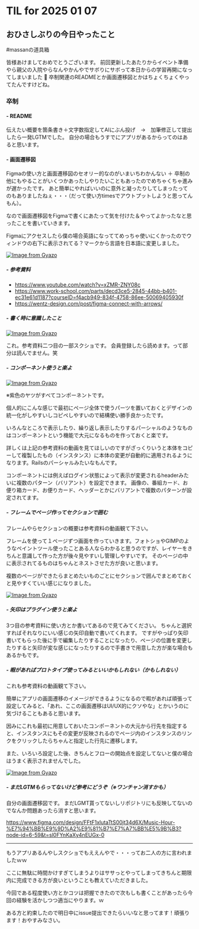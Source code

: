 # TIL for 2025 01 07
## おひさしぶりの今日やったこと

#massanの道具箱

皆様あけましておめでとうございます。
前回更新したあたりからイベント準備やら親父の入院やらなんやかんやでサボりにサボって本日からの学習再開になってしまいました :hankey:
卒制関連のREADMEとか画面遷移図とかはちょくちょくやってたんですけどね。

### 卒制

#### - README

伝えたい概要を箇条書き＋文字数指定してAIにぶん投げ　→　加筆修正して提出したら一発LGTMでした。
自分の場合もうすでにアプリがあるからってのはあると思います。

#### - 画面遷移図

Figmaの使い方と画面遷移図のセオリー的なのがいまいちわかんない ＋ 卒制の他にもやることがいくつかあったしやりたいこともあったのでめちゃくちゃ進みが遅かったです。
あと簡単にやればいいのに意外と凝ったりしてしまったってのもありましたねぇ・・・（だって使い方timesでアウトプットしようと思ってんもん）。

なので画面遷移図をFigmaで書くにあたって気を付けた＆やってよかったなと思ったことを書いていきます。

Figmaにアクセスしたら僕の場合英語になっててめっちゃ使いにくかったのでウィンドウの右下に表示されてる？マークから言語を日本語に変更しました。

[![Image from Gyazo](https://i.gyazo.com/709d785b623f6afda046f2773f2de1ed.png)](https://gyazo.com/709d785b623f6afda046f2773f2de1ed)

##### - 参考資料

- https://www.youtube.com/watch?v=xZMR-ZNY08c
- https://www.work-school.com/parts/decd3ce5-2845-44bb-b401-ec31e61d1187?courseID=f4acb949-834f-4758-86ee-50069405930f
- https://wentz-design.com/post/figma-connect-with-arrows/

##### - 書く時に意識したこと

[![Image from Gyazo](https://i.gyazo.com/c0e12dfdb4e5f93456f0ed0edce3589b.png)](https://gyazo.com/c0e12dfdb4e5f93456f0ed0edce3589b)

これ。参考資料二つ目の一部スクショです。
会員登録したら読めます。って部分は読んでません。笑

##### - コンポーネント使うと楽よ

[![Image from Gyazo](https://i.gyazo.com/1fbac8490a5792b61cd9876f69c05649.png)](https://gyazo.com/1fbac8490a5792b61cd9876f69c05649)

※紫色のヤツがすべてコンポーネントです。

個人的にこんな感じで最初にページ全体で使うパーツを置いておくとデザインの統一化がしやすいしコピペしやすいので結構使い勝手良かったです。

いろんなところで表示したり、繰り返し表示したりするパーシャルのようなものはコンポーネントという機能で大元になるものを作っておくと楽です。

詳しくは上記の参考資料の動画を見てほしいのですがざっくりいうと本体をコピーして複製したもの（インスタンス）に本体の変更が自動的に適用されるようになります。Railsのパーシャルみたいなもんです。

コンポーネントには例えばログイン状態によって表示が変更されるheaderみたいに複数のパターン（バリアント）を設定できます。
画像の、番組カード、お便り箱カード、お便りカード、ヘッダーとかにバリアントで複数のパターンが設定されてます。

##### - フレームでページ作ってセクションで囲む

フレームやらセクションの概要は参考資料の動画観て下さい。

フレームを使って１ページずつ画面を作っていきます。フォトショやGIMPのようなペイントツール使ったことある人ならわかると思うのですが、レイヤーをきちんと意識して作った方が後々見やすいし管理しやすいです。
そのページの中に表示されてるものはちゃんとネストさせた方が良いと思います。

複数のページができたらまとめたいものごとにセクションで囲んでまとめておくと見やすくていい感じになりました。

[![Image from Gyazo](https://i.gyazo.com/14dba1e9ff9b934c65a0b4d0d1bdcc46.png)](https://gyazo.com/14dba1e9ff9b934c65a0b4d0d1bdcc46)

##### - 矢印はプラグイン使うと楽よ

3つ目の参考資料に使い方とか書いてあるので見てみてください。
ちゃんと選択すればそれなりにいい感じの矢印自動で書いてくれます。
ですがやっぱり矢印書いてもらった後に手で編集したりすることになったり、ページの位置を変更したりすると矢印が変な感じになったりするので手書きで用意した方が楽な場合もあるかもです。

##### - 暇があればプロトタイプ使ってみるといいかもしれない（かもしれない）

これも参考資料の動画観て下さい。

簡単にアプリの画面遷移のイメージができるようになるので暇があれば頑張って設定してみると、「あれ、ここの画面遷移はUI/UX的にクソやな」とかいうのに気づけることもあると思います。

因みにこれも最初に用意しておいたコンポーネントの大元から行先を指定すると、インスタンスにもその変更が反映されるのでページ内のインスタンスのリンクをクリックしたらちゃんと指定した行先に遷移します。

また、いろいろ設定した後、きちんとフローの開始点を設定してないと僕の場合はうまく表示されませんでした。

[![Image from Gyazo](https://i.gyazo.com/bbd51e52d5cd69b3c5cb1c59d58f2c69.gif)](https://gyazo.com/bbd51e52d5cd69b3c5cb1c59d58f2c69)

##### - まだLGTMもらってないけど参考にどうぞ（※ワンチャン消すかも）

自分の画面遷移図です。
まだLGMT貰ってないしリポジトリにも反映してないのでなんか問題あったら消すと思います。

https://www.figma.com/design/FFtF1xlutaTtS00jt34d6X/Music-Hour-%E7%94%BB%E9%9D%A2%E9%81%B7%E7%A7%BB%E5%9B%B3?node-id=6-59&t=sl0FYnKaXy4nEUGx-0


---

もうアプリあるんやしスクショでもええんやで・・・ってお二人の方に言われましたｗｗ

ここに無駄に時間かけすぎてしまうよりはササっとやってしまってきちんと期限内に完成できる方が良いということも教えていただきました。

今回である程度使い方とかコツは把握できたので次もしも書くことがあったら今回の経験を活かしつつ適当にやります。ｗ

ある方と約束したので明日中にissue提出できたらいいなと思ってます！頑張ります！おやすみなさい。

